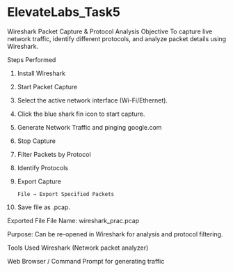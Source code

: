 # ElevateLabs_Task5

Wireshark Packet Capture & Protocol Analysis
Objective
To capture live network traffic, identify different protocols, and analyze packet details using Wireshark.

Steps Performed
1. Install Wireshark

2. Start Packet Capture

3. Select the active network interface (Wi-Fi/Ethernet).

4. Click the blue shark fin icon to start capture.

5. Generate Network Traffic and pinging google.com

6. Stop Capture

7. Filter Packets by Protocol

8. Identify Protocols

9. Export Capture

       File → Export Specified Packets

10. Save file as .pcap.

Exported File
File Name: wireshark_prac.pcap

Purpose: Can be re-opened in Wireshark for analysis and protocol filtering.

Tools Used
Wireshark (Network packet analyzer)

Web Browser / Command Prompt for generating traffic
